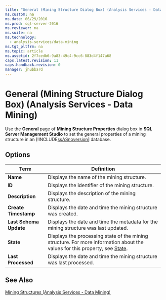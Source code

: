 ```yaml
---
title: "General (Mining Structure Dialog Box) (Analysis Services - Data Mining)"
ms.custom: na
ms.date: 06/29/2016
ms.prod: sql-server-2016
ms.reviewer: na
ms.suite: na
ms.technology: 
  - analysis-services/data-mining
ms.tgt_pltfrm: na
ms.topic: article
ms.assetid: 2f7cedb6-9a83-49c4-9cc6-883d4f147a68
caps.latest.revision: 11
caps.handback.revision: 0
manager: jhubbard
---
```

# General (Mining Structure Dialog Box) (Analysis Services - Data Mining)
  Use the **General** page of **Mining Structure Properties** dialog box in **SQL Server Management Studio** to set the general properties of a mining structure in an [!INCLUDE[ssASnoversion](../../Topics/TopicNameContainA/tokens/ssASnoversion_md.md)] database.  
  
## Options  
  
|Term|Definition|  
|----------|----------------|  
|**Name**|Displays the name of the mining structure.|  
|**ID**|Displays the identifier of the mining structure.|  
|**Description**|Displays the description of the mining structure.|  
|**Create Timestamp**|Displays the date and time the mining structure was created.|  
|**Last Schema Update**|Displays the date and time the metadata for the mining structure was last updated.|  
|**State**|Displays the processing state of the mining structure. For more information about the values for this property, see [State](assetId:///P:Microsoft.AnalysisServices.ProcessableMajorObject.State).|  
|**Last Processed**|Displays the date and time the mining structure was last processed.|  
  
## See Also  
 [Mining Structures &#40;Analysis Services - Data Mining&#41;](../../Topics/TopicNameNotContainA/Mining-Structures--Analysis-Services---Data-Mining-.md)  
  
  
